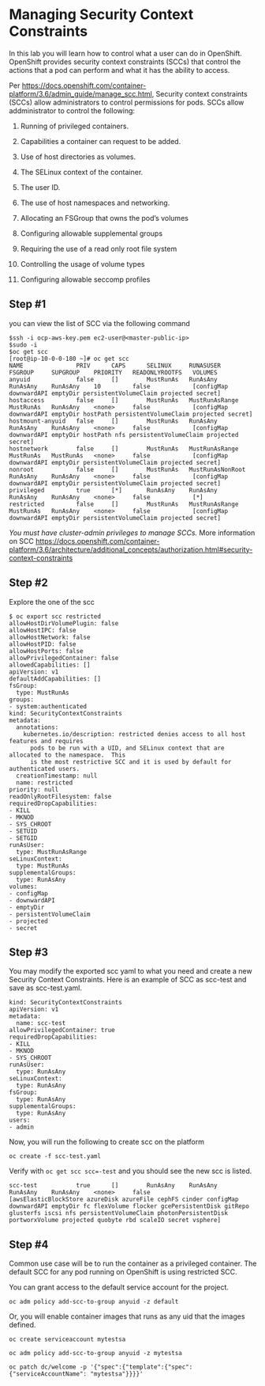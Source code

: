 # Managing Security Context Constraints

In this lab you will learn how to control what a user can do in OpenShift. OpenShift provides security context constraints (SCCs) that control the actions that a pod can perform and what it has the ability to access.

Per https://docs.openshift.com/container-platform/3.6/admin_guide/manage_scc.html, Security context constraints (SCCs) allow administrators to control permissions for pods. SCCs allow addministrator to control the following:

1. Running of privileged containers.

2. Capabilities a container can request to be added.

3. Use of host directories as volumes.

4. The SELinux context of the container.

5. The user ID.

6. The use of host namespaces and networking.

7. Allocating an FSGroup that owns the pod’s volumes

8. Configuring allowable supplemental groups

9. Requiring the use of a read only root file system

10. Controlling the usage of volume types

11. Configuring allowable seccomp profiles


## Step #1

you can view the list of SCC via the following command

```
$ssh -i ocp-aws-key.pem ec2-user@<master-public-ip>
$sudo -i
$oc get scc
[root@ip-10-0-0-180 ~]# oc get scc
NAME               PRIV      CAPS      SELINUX     RUNASUSER          FSGROUP     SUPGROUP    PRIORITY   READONLYROOTFS   VOLUMES
anyuid             false     []        MustRunAs   RunAsAny           RunAsAny    RunAsAny    10         false            [configMap downwardAPI emptyDir persistentVolumeClaim projected secret]
hostaccess         false     []        MustRunAs   MustRunAsRange     MustRunAs   RunAsAny    <none>     false            [configMap downwardAPI emptyDir hostPath persistentVolumeClaim projected secret]
hostmount-anyuid   false     []        MustRunAs   RunAsAny           RunAsAny    RunAsAny    <none>     false            [configMap downwardAPI emptyDir hostPath nfs persistentVolumeClaim projected secret]
hostnetwork        false     []        MustRunAs   MustRunAsRange     MustRunAs   MustRunAs   <none>     false            [configMap downwardAPI emptyDir persistentVolumeClaim projected secret]
nonroot            false     []        MustRunAs   MustRunAsNonRoot   RunAsAny    RunAsAny    <none>     false            [configMap downwardAPI emptyDir persistentVolumeClaim projected secret]
privileged         true      [*]       RunAsAny    RunAsAny           RunAsAny    RunAsAny    <none>     false            [*]
restricted         false     []        MustRunAs   MustRunAsRange     MustRunAs   RunAsAny    <none>     false            [configMap downwardAPI emptyDir persistentVolumeClaim projected secret]
```

*You must have cluster-admin privileges to manage SCCs.*
More information on SCC https://docs.openshift.com/container-platform/3.6/architecture/additional_concepts/authorization.html#security-context-constraints

## Step #2

Explore the one of the scc

```
$ oc export scc restricted
allowHostDirVolumePlugin: false
allowHostIPC: false
allowHostNetwork: false
allowHostPID: false
allowHostPorts: false
allowPrivilegedContainer: false
allowedCapabilities: []
apiVersion: v1
defaultAddCapabilities: []
fsGroup:
  type: MustRunAs
groups:
- system:authenticated
kind: SecurityContextConstraints
metadata:
  annotations:
    kubernetes.io/description: restricted denies access to all host features and requires
      pods to be run with a UID, and SELinux context that are allocated to the namespace.  This
      is the most restrictive SCC and it is used by default for authenticated users.
  creationTimestamp: null
  name: restricted
priority: null
readOnlyRootFilesystem: false
requiredDropCapabilities:
- KILL
- MKNOD
- SYS_CHROOT
- SETUID
- SETGID
runAsUser:
  type: MustRunAsRange
seLinuxContext:
  type: MustRunAs
supplementalGroups:
  type: RunAsAny
volumes:
- configMap
- downwardAPI
- emptyDir
- persistentVolumeClaim
- projected
- secret
```

## Step #3
You may modify the exported scc yaml to what you need and create a new Security Context Constraints. Here is an example of SCC as scc-test and save as scc-test.yaml.

```
kind: SecurityContextConstraints
apiVersion: v1
metadata:
  name: scc-test
allowPrivilegedContainer: true
requiredDropCapabilities:
- KILL
- MKNOD
- SYS_CHROOT
runAsUser:
  type: RunAsAny
seLinuxContext:
  type: RunAsAny
fsGroup:
  type: RunAsAny
supplementalGroups:
  type: RunAsAny
users:
- admin
```

Now, you will run the following to create scc on the platform

```
oc create -f scc-test.yaml
```

Verify with `oc get scc scc=-test` and you should see the new scc is listed.

```
scc-test           true      []        RunAsAny    RunAsAny           RunAsAny    RunAsAny    <none>     false            [awsElasticBlockStore azureDisk azureFile cephFS cinder configMap downwardAPI emptyDir fc flexVolume flocker gcePersistentDisk gitRepo glusterfs iscsi nfs persistentVolumeClaim photonPersistentDisk portworxVolume projected quobyte rbd scaleIO secret vsphere]
```

## Step #4

Common use case will be to run the container as a privileged container. The default SCC for any pod running on OpenShift is using restricted SCC.

You can grant access to the default service account for the project.

```
oc adm policy add-scc-to-group anyuid -z default
```


Or, you will enable container images that runs as any uid that the images defined.

```
oc create serviceaccount mytestsa

oc adm policy add-scc-to-group anyuid -z mytestsa

oc patch dc/welcome -p '{"spec":{"template":{"spec":{"serviceAccountName": "mytestsa"}}}}'
```

